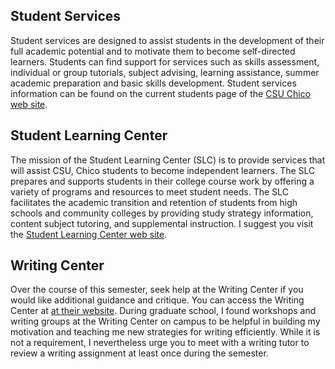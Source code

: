 
## Student Services 
Student services are designed to assist students in the development of their full academic potential and to motivate them to become self-directed learners. Students can find support for services such as skills assessment, individual or group tutorials, subject advising, learning assistance, summer academic preparation and basic skills development. Student services information can be found on the current students page of the [CSU Chico web site](https://www.csuchico.edu/sa/).

## Student Learning Center
The mission of the Student Learning Center (SLC) is to provide services that will assist CSU, Chico students to become independent learners. The SLC prepares and supports students in their college course work by offering a variety of programs and resources to meet student needs. The SLC facilitates the academic transition and retention of students from high schools and community colleges by providing study strategy information, content subject tutoring, and supplemental instruction. I suggest you visit the [Student Learning Center web site](https://www.csuchico.edu/slc/).

## Writing Center

Over the course of this semester, seek help at the Writing Center if you would like additional guidance and critique. You can access the Writing Center at [at their website](https://www.csuchico.edu/slc/writing-center/index.shtml). During graduate school, I found workshops and writing groups at the Writing Center on campus to be helpful in building my motivation and teaching me new strategies for writing efficiently. While it is not a requirement, I nevertheless urge you to meet with a writing tutor to review a writing assignment at least once during the semester. 